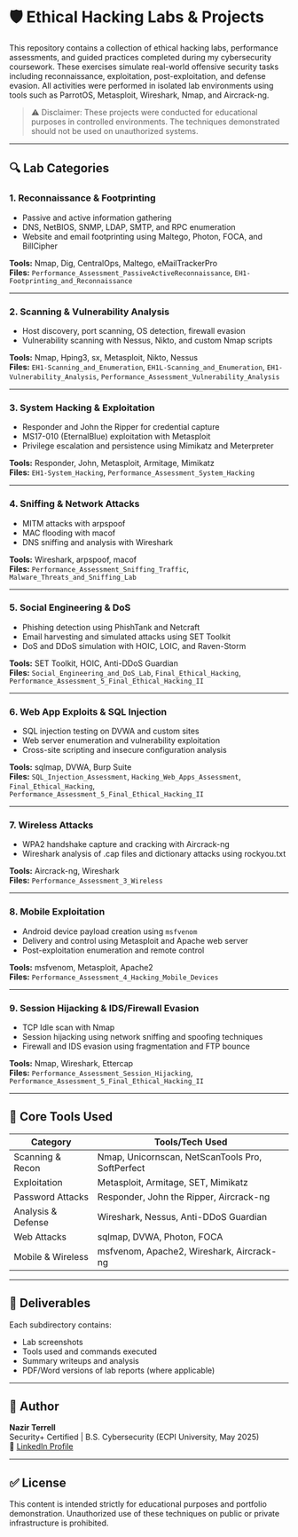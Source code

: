 # 🛡️ Ethical Hacking Labs & Projects

This repository contains a collection of ethical hacking labs, performance assessments, and guided practices completed during my cybersecurity coursework. These exercises simulate real-world offensive security tasks including reconnaissance, exploitation, post-exploitation, and defense evasion. All activities were performed in isolated lab environments using tools such as ParrotOS, Metasploit, Wireshark, Nmap, and Aircrack-ng.

> ⚠️ Disclaimer: These projects were conducted for educational purposes in controlled environments. The techniques demonstrated should not be used on unauthorized systems.

---

## 🔍 Lab Categories

### 1. **Reconnaissance & Footprinting**
- Passive and active information gathering
- DNS, NetBIOS, SNMP, LDAP, SMTP, and RPC enumeration
- Website and email footprinting using Maltego, Photon, FOCA, and BillCipher

**Tools:** Nmap, Dig, CentralOps, Maltego, eMailTrackerPro  
**Files:** `Performance_Assessment_PassiveActiveReconnaissance`, `EH1-Footprinting_and_Reconnaissance`

---

### 2. **Scanning & Vulnerability Analysis**
- Host discovery, port scanning, OS detection, firewall evasion
- Vulnerability scanning with Nessus, Nikto, and custom Nmap scripts

**Tools:** Nmap, Hping3, sx, Metasploit, Nikto, Nessus  
**Files:** `EH1-Scanning_and_Enumeration`, `EH1L-Scanning_and_Enumeration`, `EH1-Vulnerability_Analysis`, `Performance_Assessment_Vulnerability_Analysis`

---

### 3. **System Hacking & Exploitation**
- Responder and John the Ripper for credential capture
- MS17-010 (EternalBlue) exploitation with Metasploit
- Privilege escalation and persistence using Mimikatz and Meterpreter

**Tools:** Responder, John, Metasploit, Armitage, Mimikatz  
**Files:** `EH1-System_Hacking`, `Performance_Assessment_System_Hacking`

---

### 4. **Sniffing & Network Attacks**
- MITM attacks with arpspoof
- MAC flooding with macof
- DNS sniffing and analysis with Wireshark

**Tools:** Wireshark, arpspoof, macof  
**Files:** `Performance_Assessment_Sniffing_Traffic`, `Malware_Threats_and_Sniffing_Lab`

---

### 5. **Social Engineering & DoS**
- Phishing detection using PhishTank and Netcraft
- Email harvesting and simulated attacks using SET Toolkit
- DoS and DDoS simulation with HOIC, LOIC, and Raven-Storm

**Tools:** SET Toolkit, HOIC, Anti-DDoS Guardian  
**Files:** `Social_Engineering_and_DoS_Lab`, `Final_Ethical_Hacking`, `Performance_Assessment_5_Final_Ethical_Hacking_II`

---

### 6. **Web App Exploits & SQL Injection**
- SQL injection testing on DVWA and custom sites
- Web server enumeration and vulnerability exploitation
- Cross-site scripting and insecure configuration analysis

**Tools:** sqlmap, DVWA, Burp Suite  
**Files:** `SQL_Injection_Assessment`, `Hacking_Web_Apps_Assessment`, `Final_Ethical_Hacking`, `Performance_Assessment_5_Final_Ethical_Hacking_II`

---

### 7. **Wireless Attacks**
- WPA2 handshake capture and cracking with Aircrack-ng
- Wireshark analysis of .cap files and dictionary attacks using rockyou.txt

**Tools:** Aircrack-ng, Wireshark  
**Files:** `Performance_Assessment_3_Wireless`

---

### 8. **Mobile Exploitation**
- Android device payload creation using `msfvenom`
- Delivery and control using Metasploit and Apache web server
- Post-exploitation enumeration and remote control

**Tools:** msfvenom, Metasploit, Apache2  
**Files:** `Performance_Assessment_4_Hacking_Mobile_Devices`

---

### 9. **Session Hijacking & IDS/Firewall Evasion**
- TCP Idle scan with Nmap
- Session hijacking using network sniffing and spoofing techniques
- Firewall and IDS evasion using fragmentation and FTP bounce

**Tools:** Nmap, Wireshark, Ettercap  
**Files:** `Performance_Assessment_Session_Hijacking`, `Performance_Assessment_5_Final_Ethical_Hacking_II`

---

## 🧰 Core Tools Used

| Category            | Tools/Tech Used |
|---------------------|------------------|
| Scanning & Recon    | Nmap, Unicornscan, NetScanTools Pro, SoftPerfect |
| Exploitation        | Metasploit, Armitage, SET, Mimikatz |
| Password Attacks    | Responder, John the Ripper, Aircrack-ng |
| Analysis & Defense  | Wireshark, Nessus, Anti-DDoS Guardian |
| Web Attacks         | sqlmap, DVWA, Photon, FOCA |
| Mobile & Wireless   | msfvenom, Apache2, Wireshark, Aircrack-ng |

---

## 📄 Deliverables
Each subdirectory contains:
- Lab screenshots
- Tools used and commands executed
- Summary writeups and analysis
- PDF/Word versions of lab reports (where applicable)

---

## 👤 Author
**Nazir Terrell**  
Security+ Certified | B.S. Cybersecurity (ECPI University, May 2025)  
🔗 [LinkedIn Profile](https://www.linkedin.com/in/nazir-terrell-40a05b217)

---

## ✅ License
This content is intended strictly for educational purposes and portfolio demonstration. Unauthorized use of these techniques on public or private infrastructure is prohibited.

